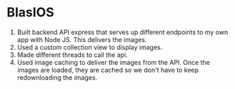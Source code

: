 # BlasIOS

1. Built backend API express that serves up different endpoints to my own app with Node JS. This delivers the images.
2. Used a custom collection view to display images.
3. Made different threads to call the api.
4. Used image caching to deliver the images from the API. Once the images are loaded, they are cached so we don't have to keep redownloading the images. 

